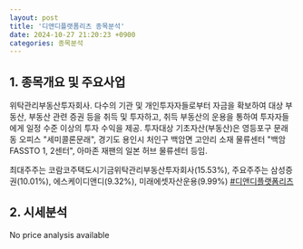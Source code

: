 ```yaml
---
layout: post
title: '디앤디플랫폼리츠 종목분석'
date: 2024-10-27 21:20:23 +0900
categories: 종목분석
---
```


## 1. 종목개요 및 주요사업

위탁관리부동산투자회사. 다수의 기관 및 개인투자자들로부터 자금을 확보하여 대상 부동산, 부동산 관련 증권 등을 취득 및 투자하고, 취득 부동산의 운용을 통하여 투자자들에게 일정 수준 이상의 투자 수익을 제공. 투자대상 기초자산(부동산)은 영등포구 문래동 오피스 "세미콜론문래", 경기도 용인시 처인구 백암면 고안리 소재 물류센터 "백암 FASSTO 1, 2센터", 아마존 재팬의 일본 허브 물류센터 등임.

최대주주는 코람코주택도시기금위탁관리부동산투자회사(15.53%), 주요주주는 삼성증권(10.01%), 에스케이디앤디(9.32%), 미래에셋자산운용(9.99%)
[#디앤디플랫폼리츠](#)

## 2. 시세분석

No price analysis available
